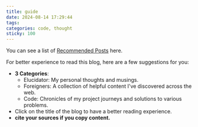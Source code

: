 ```yaml
---
title: guide
date: 2024-08-14 17:29:44
tags:
categories: code, thought
sticky: 100
---
```


You can see a list of [Recommended Posts](/tags/recommended/) here.

For better experience to read this blog, here are a few suggestions for you:

- **3 Categories**:
	- Elucidator: My personal thoughts and musings.
	- Foreigners: A collection of helpful content I've discovered across the web.
	- Code: Chronicles of my project journeys and solutions to various problems.
- Click on the title of the blog to have a better reading experience.
- **cite your sources if you copy content.**